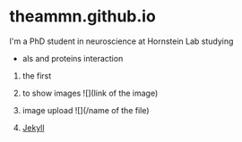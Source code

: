 # theammn.github.io
I'm a PhD student in neuroscience at Hornstein Lab
studying

 * als and proteins interaction
1. the first

2. to show images ![](link of the image)
3. image upload ![](/name of the file)
4. [Jekyll](https://jamstack.org/generators/)
